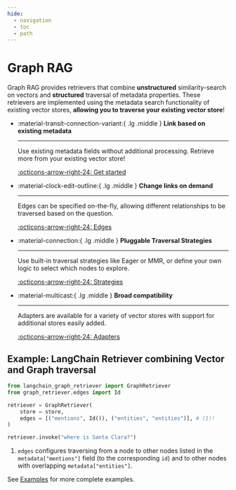 ```yaml
---
hide:
  - navigation
  - toc
  - path
---
```


# Graph RAG

Graph RAG provides retrievers that combine **unstructured** similarity-search on vectors and
**structured** traversal of metadata properties.
These retrievers are implemented using the metadata search functionality of existing vector stores, **allowing you to traverse your existing vector store**!

<div class="grid cards two" markdown>

-   :material-transit-connection-variant:{ .lg .middle } __Link based on existing metadata__

    ---

    Use existing metadata fields without additional processing.
    Retrieve more from your existing vector store!

    [:octicons-arrow-right-24: Get started](./guide/get-started.md)

-   :material-clock-edit-outline:{ .lg .middle } __Change links on demand__

    ---

    Edges can be specified on-the-fly, allowing different relationships to be traversed based on the question.

    [:octicons-arrow-right-24: Edges](./guide/edges.md)


-   :material-connection:{ .lg .middle } __Pluggable Traversal Strategies__

    ---

    Use built-in traversal strategies like Eager or MMR, or define your own logic to select which nodes to explore.

    [:octicons-arrow-right-24: Strategies](./guide/strategies.md)

-   :material-multicast:{ .lg .middle } __Broad compatibility__

    ---

    Adapters are available for a variety of vector stores with support for
    additional stores easily added.

    [:octicons-arrow-right-24: Adapters](./guide/adapters.md)
</div>

## Example: LangChain Retriever combining Vector and Graph traversal

```python
from langchain_graph_retriever import GraphRetriever
from graph_retriever.edges import Id

retriever = GraphRetriever(
    store = store,
    edges = [("mentions", Id()), ("entities", "entities")], # (1)!
)

retriever.invoke("where is Santa Clara?")
```

1. `edges` configures traversing from a node to other nodes listed in the `metadata["mentions"]` field (to the corresponding `id`) and to other nodes with overlapping `metadata["entities"]`.

See [Examples](examples/index.md) for more complete examples.
